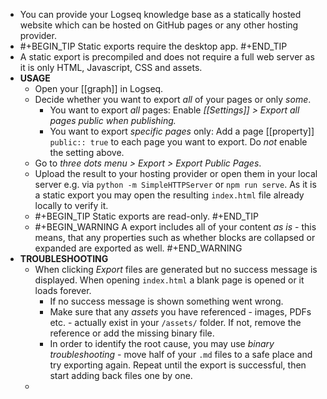 - You can provide your Logseq knowledge base as a statically hosted website which can be hosted on GitHub pages or any other hosting provider.
-
  #+BEGIN_TIP
  Static exports require the desktop app.
  #+END_TIP
- A static export is precompiled and does not require a full web server as it is only HTML, Javascript, CSS and assets.
- **USAGE**
	- Open your [[graph]] in Logseq.
	- Decide whether you want to export _all_ of your pages or only _some_.
		- You want to export _all_ pages: Enable *[[Settings]] > Export all pages public when publishing.*
		- You want to export _specific pages_ only: Add a page [[property]] `public:: true` to each page you want to export. Do _not_ enable the setting above.
	- Go to _three dots menu > Export > Export Public Pages_.
	- Upload the result to your hosting provider or open them in your local server e.g. via `python -m SimpleHTTPServer` or `npm run serve`. As it is a static export you may open the resulting `index.html` file already locally to verify it.
	-
	  #+BEGIN_TIP
	  Static exports are read-only.
	  #+END_TIP
	-
	  #+BEGIN_WARNING
	  A export includes all of your content _as is_ - this means, that any properties such as whether blocks are collapsed or expanded are exported as well.
	  #+END_WARNING
- **TROUBLESHOOTING**
	- When clicking _Export_ files are generated but no success message is displayed. When opening `index.html` a blank page is opened or it loads forever.
		- If no success message is shown something went wrong.
		- Make sure that any _assets_ you have referenced - images, PDFs etc. - actually exist in your `/assets/` folder. If not, remove the reference or add the missing binary file.
		- In order to identify the root cause, you may use _binary troubleshooting_ - move half of your `.md` files to a safe place and try exporting again. Repeat until the export is successful, then start adding back files one by one.
	-